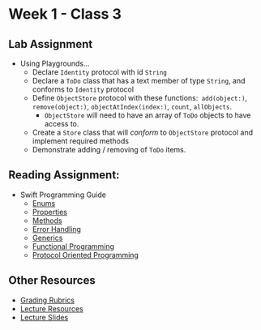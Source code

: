 # Week 1 - Class 3
## Lab Assignment
* Using Playgrounds…
  * Declare `Identity` protocol with id `String`
  * Declare a `ToDo` class that has a text member of type `String`, and conforms to `Identity` protocol
  * Define `ObjectStore` protocol with these functions:` add(object:)`, `remove(object:)`, `objectAtIndex(index:)`, `count`, `allObjects`.
    * `ObjectStore` will need to have an array of `ToDo` objects to have access to.  
  * Create a `Store` class that will *conform* to `ObjectStore` protocol and implement required methods
  * Demonstrate adding / removing of `ToDo` items.

## Reading Assignment:
* Swift Programming Guide
  * [Enums](https://developer.apple.com/library/content/documentation/Swift/Conceptual/Swift_Programming_Language/Enumerations.html)  
  * [Properties](https://developer.apple.com/library/content/documentation/Swift/Conceptual/Swift_Programming_Language/Properties.html)  
  * [Methods](https://developer.apple.com/library/content/documentation/Swift/Conceptual/Swift_Programming_Language/Methods.html)  
  * [Error Handling](https://developer.apple.com/library/content/documentation/Swift/Conceptual/Swift_Programming_Language/ErrorHandling.html)  
  * [Generics](https://developer.apple.com/library/content/documentation/Swift/Conceptual/Swift_Programming_Language/Generics.html)  
  * [Functional Programming](https://www.raywenderlich.com/82599/swift-functional-programming-tutorial)  
  * [Protocol Oriented Programming](https://developer.apple.com/videos/play/wwdc2015/408/)  

## Other Resources
* [Grading Rubrics](../../resources/)
* [Lecture Resources](lecture/)
* [Lecture Slides](https://www.icloud.com/keynote/000c81ghNQmttrE6AJQjFIRzw#Week1_Day3)
